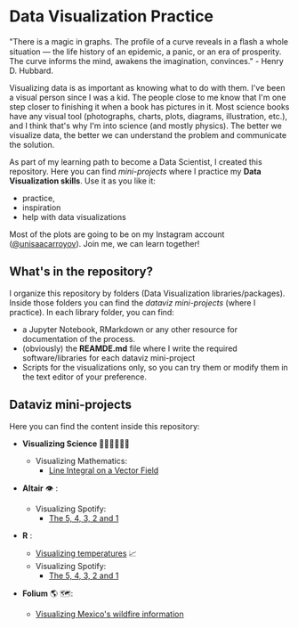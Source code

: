 # Data Visualization Practice
"There is a magic in graphs. The proﬁle of a curve reveals in a ﬂash a whole situation 
— the life history of an epidemic, a panic, or an era of prosperity. The curve informs 
the mind, awakens the imagination, convinces." - Henry D. Hubbard.

Visualizing data is as important as knowing what to do with them. I've been a visual 
person since I was a kid. The people close to me know that I'm one step closer to 
finishing it when a book has pictures in it. Most science books 
have any visual tool (photographs, charts, plots, diagrams, illustration, etc.), and I 
think that's why I'm into science (and mostly physics). The better we visualize data, 
the better we can understand the problem and communicate the solution.

As part of my learning path to become a Data Scientist, I created this repository. 
Here you can find _mini-projects_ where I practice my **Data Visualization skills**. 
Use it as you like it:
* practice,
* inspiration
* help with data visualizations

Most of the plots are going to be on my Instagram account 
([@unisaacarroyov](https://www.instagram.com/unisaacarroyov/)). Join me, we can learn together!

## What's in the repository?
I organize this repository by folders (Data Visualization libraries/packages). Inside those folders you can find the _dataviz mini-projects_ 
(where I practice). In each library folder, you can find:

* a Jupyter Notebook, RMarkdown or any other resource for documentation of the process.
* (obviously) the **REAMDE.md** file where I write the required software/libraries for each dataviz mini-project
* Scripts for the visualizations only, so you can try them or modify them in the text editor of your preference.

## Dataviz mini-projects
Here you can find the content inside this repository:
* **Visualizing Science :telescope::technologist::microscope::woman_scientist:**
  * Visualizing Mathematics:
    * [Line Integral on a Vector Field](https://github.com/isaacarroyov/data_visualization_practice/tree/master/Scientific_Visualization#line-integral-on-a-vector-field)
* **Altair** :eye: :
  * Visualizing Spotify:
    * [The 5, 4, 3, 2 and 1](https://github.com/isaacarroyov/data_visualization_practice/tree/master/Altair#the-5-4-3-2-and-1)
* **R** :
  * [Visualizing temperatures](https://github.com/isaacarroyov/data_visualization_practice/tree/master/R#visualizing-temperatures-01) :chart_with_upwards_trend:
  * Visualizing Spotify:
    * [The 5, 4, 3, 2 and 1](https://github.com/isaacarroyov/data_visualization_practice/tree/master/R#the-5-4-3-2-and-1)

* **Folium** :earth_americas: :world_map::
  * [Visualizing Mexico's wildfire information](https://github.com/isaacarroyov/data_visualization_practice/tree/master/Folium/Wildfires)
